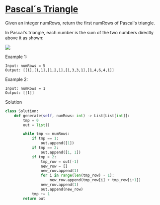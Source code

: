 # [Pascal´s Triangle](https://leetcode.com/problems/pascals-triangle/description/)

Given an integer numRows, return the first numRows of Pascal's triangle.

In Pascal's triangle, each number is the sum of the two numbers directly above it as shown:

![](https://upload.wikimedia.org/wikipedia/commons/0/0d/PascalTriangleAnimated2.gif)

Example 1:
```
Input: numRows = 5
Output: [[1],[1,1],[1,2,1],[1,3,3,1],[1,4,6,4,1]]
```
Example 2:
```
Input: numRows = 1
Output: [[1]]
```
Solution
```python
class Solution:
    def generate(self, numRows: int) -> List[List[int]]:
        tmp = 0
        out = list()

        while tmp <= numRows:
            if tmp == 1:
                out.append([1])
            if tmp == 2:
                out.append([1, 1])
            if tmp > 2:
                tmp_row = out[-1]
                new_row = []
                new_row.append(1)
                for i in range(len(tmp_row) - 1):
                    new_row.append(tmp_row[i] + tmp_row[i+1])
                new_row.append(1)
                out.append(new_row)
            tmp += 1
        return out
```